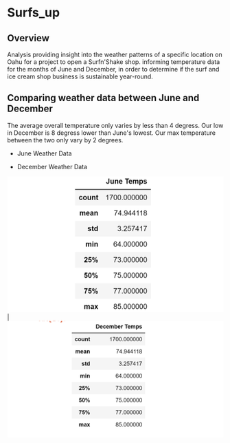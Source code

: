 # Surfs_up
## Overview
Analysis providing insight into the weather patterns of a specific location on Oahu for a project to open a Surfn'Shake shop.
informing temperature data for the months of June and December, in order to determine if the surf and ice cream shop business is sustainable year-round.

## Comparing weather data between June and December

The average overall temperature only varies by less than 4 degress.
Our low in December is 8 degress lower than June's lowest.
Our max temperature between the two only vary by 2 degrees.


- June Weather Data

- December Weather Data


![This is an image](https://github.com/Fbullman/Surfs_up/blob/main/June.png) | ![This is an image](https://github.com/Fbullman/Surfs_up/blob/main/December.png)



